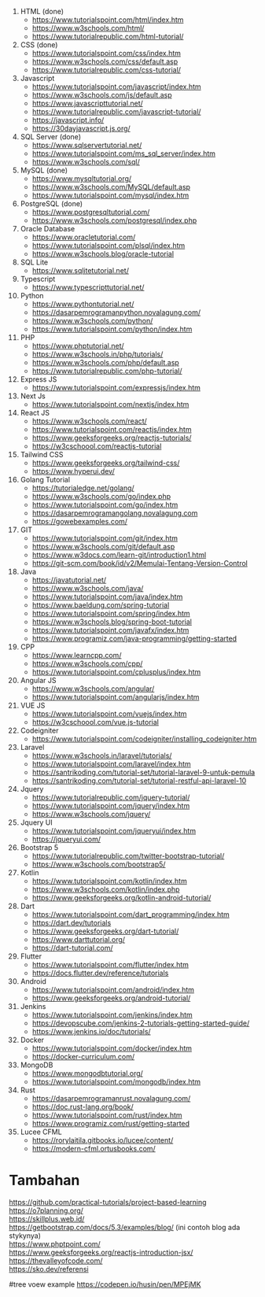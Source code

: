 1. HTML (done)
   - https://www.tutorialspoint.com/html/index.htm
   - https://www.w3schools.com/html/
   - https://www.tutorialrepublic.com/html-tutorial/
2. CSS (done)
   - https://www.tutorialspoint.com/css/index.htm
   - https://www.w3schools.com/css/default.asp
   - https://www.tutorialrepublic.com/css-tutorial/
3. Javascript
   - https://www.tutorialspoint.com/javascript/index.htm
   - https://www.w3schools.com/js/default.asp
   - https://www.javascripttutorial.net/
   - https://www.tutorialrepublic.com/javascript-tutorial/
   - https://javascript.info/
   - https://30dayjavascript.js.org/
4. SQL Server (done)
   - https://www.sqlservertutorial.net/
   - https://www.tutorialspoint.com/ms_sql_server/index.htm
   - https://www.w3schools.com/sql/
5. MySQL (done)
   - https://www.mysqltutorial.org/
   - https://www.w3schools.com/MySQL/default.asp
   - https://www.tutorialspoint.com/mysql/index.htm
6. PostgreSQL (done)
   - https://www.postgresqltutorial.com/
   - https://www.w3schools.com/postgresql/index.php
7. Oracle Database
   - https://www.oracletutorial.com/
   - https://www.tutorialspoint.com/plsql/index.htm
   - https://www.w3schools.blog/oracle-tutorial
8. SQL Lite
   - https://www.sqlitetutorial.net/
9. Typescript
   - https://www.typescripttutorial.net/
10. Python
    - https://www.pythontutorial.net/
    - https://dasarpemrogramanpython.novalagung.com/
    - https://www.w3schools.com/python/
    - https://www.tutorialspoint.com/python/index.htm
11. PHP
    - https://www.phptutorial.net/
    - https://www.w3schools.in/php/tutorials/
    - https://www.w3schools.com/php/default.asp
    - https://www.tutorialrepublic.com/php-tutorial/
12. Express JS
    - https://www.tutorialspoint.com/expressjs/index.htm
13. Next Js
    - https://www.tutorialspoint.com/nextjs/index.htm
14. React JS
    - https://www.w3schools.com/react/
    - https://www.tutorialspoint.com/reactjs/index.htm
    - https://www.geeksforgeeks.org/reactjs-tutorials/
    - https://w3cschoool.com/reactjs-tutorial
15. Tailwind CSS
    - https://www.geeksforgeeks.org/tailwind-css/
    - https://www.hyperui.dev/
16. Golang Tutorial
    - https://tutorialedge.net/golang/
    - https://www.w3schools.com/go/index.php
    - https://www.tutorialspoint.com/go/index.htm
    - https://dasarpemrogramangolang.novalagung.com
    - https://gowebexamples.com/
17. GIT
    - https://www.tutorialspoint.com/git/index.htm
    - https://www.w3schools.com/git/default.asp
    - https://www.w3docs.com/learn-git/introduction1.html
    - https://git-scm.com/book/id/v2/Memulai-Tentang-Version-Control
18. Java 
    - https://javatutorial.net/
    - https://www.w3schools.com/java/
    - https://www.tutorialspoint.com/java/index.htm
    - https://www.baeldung.com/spring-tutorial
    - https://www.tutorialspoint.com/spring/index.htm
    - https://www.w3schools.blog/spring-boot-tutorial
    - https://www.tutorialspoint.com/javafx/index.htm
    - https://www.programiz.com/java-programming/getting-started
19. CPP
    - https://www.learncpp.com/
    - https://www.w3schools.com/cpp/
    - https://www.tutorialspoint.com/cplusplus/index.htm
20. Angular JS
    - https://www.w3schools.com/angular/
    - https://www.tutorialspoint.com/angularjs/index.htm
21. VUE JS
    - https://www.tutorialspoint.com/vuejs/index.htm
    - https://w3cschoool.com/vue.js-tutorial
22. Codeigniter 
    - https://www.tutorialspoint.com/codeigniter/installing_codeigniter.htm
23. Laravel
    - https://www.w3schools.in/laravel/tutorials/
    - https://www.tutorialspoint.com/laravel/index.htm
    - https://santrikoding.com/tutorial-set/tutorial-laravel-9-untuk-pemula
    - https://santrikoding.com/tutorial-set/tutorial-restful-api-laravel-10
24. Jquery
    - https://www.tutorialrepublic.com/jquery-tutorial/
    - https://www.tutorialspoint.com/jquery/index.htm
    - https://www.w3schools.com/jquery/
25. Jquery UI
    - https://www.tutorialspoint.com/jqueryui/index.htm
    - https://jqueryui.com/
26. Bootstrap 5
    - https://www.tutorialrepublic.com/twitter-bootstrap-tutorial/
    - https://www.w3schools.com/bootstrap5/
27. Kotlin
    - https://www.tutorialspoint.com/kotlin/index.htm
    - https://www.w3schools.com/kotlin/index.php
    - https://www.geeksforgeeks.org/kotlin-android-tutorial/
28. Dart
    - https://www.tutorialspoint.com/dart_programming/index.htm
    - https://dart.dev/tutorials
    - https://www.geeksforgeeks.org/dart-tutorial/
    - https://www.darttutorial.org/
    - https://dart-tutorial.com/
29. Flutter
    - https://www.tutorialspoint.com/flutter/index.htm
    - https://docs.flutter.dev/reference/tutorials
30. Android
    - https://www.tutorialspoint.com/android/index.htm
    - https://www.geeksforgeeks.org/android-tutorial/
31. Jenkins
    - https://www.tutorialspoint.com/jenkins/index.htm
    - https://devopscube.com/jenkins-2-tutorials-getting-started-guide/
    - https://www.jenkins.io/doc/tutorials/
32. Docker
    - https://www.tutorialspoint.com/docker/index.htm
    - https://docker-curriculum.com/
33. MongoDB
    - https://www.mongodbtutorial.org/
    - https://www.tutorialspoint.com/mongodb/index.htm
34. Rust
    - https://dasarpemrogramanrust.novalagung.com/
    - https://doc.rust-lang.org/book/
    - https://www.tutorialspoint.com/rust/index.htm
    - https://www.programiz.com/rust/getting-started
35. Lucee CFML
    - https://rorylaitila.gitbooks.io/lucee/content/
    - https://modern-cfml.ortusbooks.com/


# Tambahan <br>
https://github.com/practical-tutorials/project-based-learning <br>
https://o7planning.org/ <br>
https://skillplus.web.id/ <br>
https://getbootstrap.com/docs/5.3/examples/blog/   (ini contoh blog ada stykynya)<br>
https://www.phptpoint.com/ <br>
https://www.geeksforgeeks.org/reactjs-introduction-jsx/ <br>
https://thevalleyofcode.com/  <br>
https://sko.dev/referensi

#tree voew example
https://codepen.io/husin/pen/MPEjMK <br>
